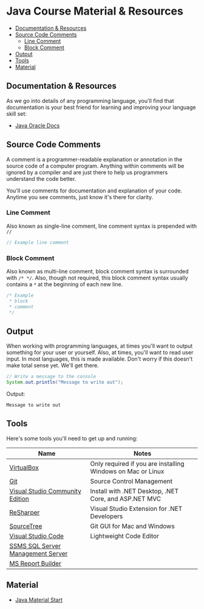 # Java Course Material & Resources

* [Documentation & Resources](#documentation-resources)
* [Source Code Comments](#source-code-comments)
  * [Line Comment](#line-comment)
  * [Block Comment](#block-comment)
* [Output](#output)
* [Tools](#tools)
* [Material](#material)

## Documentation & Resources

As we go into details of any programming language, you'll find that documentation is your best friend for learning and improving your language skill set:

* [Java Oracle Docs](https://docs.oracle.com/javase/9/)

## Source Code Comments

A comment is a programmer-readable explanation or annotation in the source code of a computer program. Anything within comments will be ignored by a compiler and are just there to help us programmers understand the code better.

You'll use comments for documentation and explanation of your code. Anytime you see comments, just know it's there for clarity.

### Line Comment

Also known as single-line comment, line comment syntax is prepended with `//`

```cs
// Example line comment
```

### Block Comment

Also known as multi-line comment, block comment syntax is surrounded with `/* */`. Also, though not required, this block comment syntax usually contains a `*` at the beginning of each new line.

```cs
/* Example
 * block
 * comment
 */
```

## Output

When working with programming languages, at times you'll want to output something for your user or yourself. Also, at times, you'll want to read user input. In most languages, this is made available. Don't worry if this doesn't make total sense yet. We'll get there.

```java
// Write a message to the console
System.out.println("Message to write out");
```

Output:

```
Message to write out
```

## Tools

Here's some tools you'll need to get up and running:

| Name                                                                                | Notes                                                       |
| ----------------------------------------------------------------------------------- | ----------------------------------------------------------- |
| [VirtualBox](https://www.virtualbox.org/wiki/Downloads)                             | Only required if you are installing Windows on Mac or Linux |
| [Git](https://git-scm.com)                                                          | Source Control Management                                   |
| [Visual Studio Community Edition](https://www.visualstudio.com)                     | Install with .NET Desktop, .NET Core, and ASP.NET MVC       |
| [ReSharper](https://www.jetbrains.com/resharper)                                    | Visual Studio Extension for .NET Developers                 |
| [SourceTree](https://www.sourcetreeapp.com)                                         | Git GUI for Mac and Windows                                 |
| [Visual Studio Code](https://code.visualstudio.com)                                 | Lightweight Code Editor                                     |
| [SSMS SQL Server Management Server](https://go.microsoft.com/fwlink/?linkid=858904) |                                                             |
| [MS Report Builder](https://www.microsoft.com/en-us/download/details.aspx?id=53613) |                                                             |

## Material

* [Java Material Start](variables.markdown)
